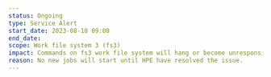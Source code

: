 ```yaml
---
status: Ongoing
type: Service Alert
start_date: 2023-08-10 09:00
end_date: 
scope: Work file system 3 (fs3)
impact: Commands on fs3 work file system will hang or become unresponsive
reason: No new jobs will start until HPE have resolved the issue.  
---
```

